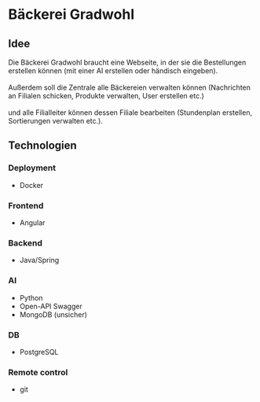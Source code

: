 # Bäckerei Gradwohl
## Idee
Die Bäckerei Gradwohl braucht eine Webseite, in der sie die Bestellungen erstellen können (mit einer AI erstellen oder händisch eingeben). <br><br>Außerdem soll die Zentrale alle Bäckereien verwalten können (Nachrichten an Filialen schicken, Produkte verwalten, User erstellen etc.) <br><br>und alle Filialleiter können dessen Filiale bearbeiten (Stundenplan erstellen, Sortierungen verwalten etc.). 

## Technologien
### Deployment
* Docker

### Frontend <br>
* Angular
### Backend
* Java/Spring
### AI
* Python
* Open-API Swagger
* MongoDB (unsicher)
### DB
* PostgreSQL
### Remote control
* git